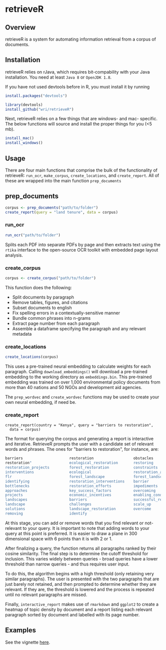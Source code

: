 # retrieveR

## Overview

retrieveR is a system for automating information retrieval from a corpus of documents. 

## Installation

retrieveR relies on rJava, which requires bit-compability with your Java installation. You need at least `Java 8` or `OpenJDK 1.8`.

If you have not used devtools before in R, you must install it by running

```r
install.packages("devtools")
```

```r
library(devtools)
install_github("wri/retrieveR")
```

Next, retrieveR relies on a few things that are windows- and mac- specific. The below functions will source and install the proper things for you (<5 mb).

```r
install_mac()
install_windows()
```



## Usage

There are four main functions that comprise the bulk of the functionality of retrieveR: `run_ocr`, `make_corpus`, `create_locations`, and `create_report`. All of these are wrapped into the main function `prep_documents`

## prep_documents

```r
corpus <- prep_documents("path/to/folder")
create_report(query = "land tenure", data = corpus)
```

### run_ocr

```r
run_ocr("path/to/folder")
```

Splits each PDF into separate PDFs by page and then extracts text using the `rtika` interface to the open-source OCR toolkit with embedded page layout analysis.

### create_corpus

```r
corpus <- create_corpus("path/to/folder")
```

This function does the following:
 
+ Split documents by paragraph
+ Remove tables, figures, and citations
+ Subset documents to english
+ Fix spelling errors in a contextually-sensitive manner
+ Bundle common phrases into n-grams
+ Extract page number from each paragraph
+ Assemble a dataframe specifying the paragraph and any relevant metadata

### create_locations

```r
create_locations(corpus)
```

This uses a pre-trained neural embedding to calculate weights for each paragraph. Calling `download_embeddings()` will download a pre-trained embedding to the working directory as `embeddings.bin`. This pre-trained embedding was trained on over 1,000 environmental policy documents from more than 40 nations and 50 NGOs and development aid agencies. 

The `prep_wordvec` and `create_wordvec` functions may be used to create your own neural embedding, if need be.

### create_report

```
create_report(country = "Kenya", query = "barriers to restoration",
  data = corpus)
```

The format for querying the corpus and generating a report is interactive and iterative. RetrieveR prompts the user with a candidate set of relevant words and phrases. The ones for "barriers to restoration", for instance, are:

```r
barriers                     restoration                  obstacles                            
restoration"                 ecological_restoration       restoring                          
restoration_projects         forest_restoration           constraints                        
interventions                ecological                   restoration_activities                  
flr                          forest_landscape             forest_landscape_restoration       
identifying                  restoration_interventions    barrier                        
bottlenecks                  restoration_efforts          impediments                      
approaches                   key_success_factors          overcoming                 
projects                     economic_incentives          enabling_conditions              
landscapes                   barriers                     successful_restoration            
landscape                    challenges                   scale_up                     
solutions                    landscape_restoration        overcome                            
removing                     identify                    
```

At this stage, you can add or remove words that you find relevant or not-relevant to your query. It is important to note that adding words to your query at this point is preferred. It is easier to draw a plane in 300 dimensional space with 6 points than it is with 2 or 1.

After finalizing a query, the function returns all paragraphs ranked by their cosine similarity. The final step is to determine the cutoff threshold for inclusion. This varies widely between queries - broad queries have a lower threshold than narrow queries - and thus requires user input. 

To do this, the algorithm begins with a high threshold (only retaining very similar paragraphs). The user is presented with the two paragraphs that are just barely not retained, and then prompted to determine whether they are relevant. If they are, the threshold is lowered and the process is repeated until no relevant paragraphs are missed.

Finally, `interactive_report` makes use of `rmarkdown` and `ggplot2` to create a heatmap of topic density by document and a report listing each relevant paragraph sorted by document and labelled with its page number. 

## Examples

See the vignette [here](https://github.com/wri/retrieveR/blob/master/vignettes/example.md).

